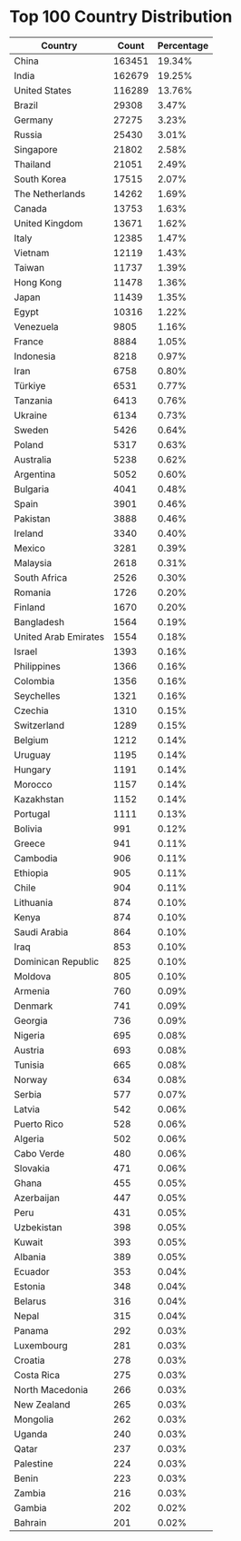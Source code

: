# Top 100 Country Distribution
| Country | Count | Percentage |
|----|----|----|
| China | 163451 | 19.34% |
| India | 162679 | 19.25% |
| United States | 116289 | 13.76% |
| Brazil | 29308 | 3.47% |
| Germany | 27275 | 3.23% |
| Russia | 25430 | 3.01% |
| Singapore | 21802 | 2.58% |
| Thailand | 21051 | 2.49% |
| South Korea | 17515 | 2.07% |
| The Netherlands | 14262 | 1.69% |
| Canada | 13753 | 1.63% |
| United Kingdom | 13671 | 1.62% |
| Italy | 12385 | 1.47% |
| Vietnam | 12119 | 1.43% |
| Taiwan | 11737 | 1.39% |
| Hong Kong | 11478 | 1.36% |
| Japan | 11439 | 1.35% |
| Egypt | 10316 | 1.22% |
| Venezuela | 9805 | 1.16% |
| France | 8884 | 1.05% |
| Indonesia | 8218 | 0.97% |
| Iran | 6758 | 0.80% |
| Türkiye | 6531 | 0.77% |
| Tanzania | 6413 | 0.76% |
| Ukraine | 6134 | 0.73% |
| Sweden | 5426 | 0.64% |
| Poland | 5317 | 0.63% |
| Australia | 5238 | 0.62% |
| Argentina | 5052 | 0.60% |
| Bulgaria | 4041 | 0.48% |
| Spain | 3901 | 0.46% |
| Pakistan | 3888 | 0.46% |
| Ireland | 3340 | 0.40% |
| Mexico | 3281 | 0.39% |
| Malaysia | 2618 | 0.31% |
| South Africa | 2526 | 0.30% |
| Romania | 1726 | 0.20% |
| Finland | 1670 | 0.20% |
| Bangladesh | 1564 | 0.19% |
| United Arab Emirates | 1554 | 0.18% |
| Israel | 1393 | 0.16% |
| Philippines | 1366 | 0.16% |
| Colombia | 1356 | 0.16% |
| Seychelles | 1321 | 0.16% |
| Czechia | 1310 | 0.15% |
| Switzerland | 1289 | 0.15% |
| Belgium | 1212 | 0.14% |
| Uruguay | 1195 | 0.14% |
| Hungary | 1191 | 0.14% |
| Morocco | 1157 | 0.14% |
| Kazakhstan | 1152 | 0.14% |
| Portugal | 1111 | 0.13% |
| Bolivia | 991 | 0.12% |
| Greece | 941 | 0.11% |
| Cambodia | 906 | 0.11% |
| Ethiopia | 905 | 0.11% |
| Chile | 904 | 0.11% |
| Lithuania | 874 | 0.10% |
| Kenya | 874 | 0.10% |
| Saudi Arabia | 864 | 0.10% |
| Iraq | 853 | 0.10% |
| Dominican Republic | 825 | 0.10% |
| Moldova | 805 | 0.10% |
| Armenia | 760 | 0.09% |
| Denmark | 741 | 0.09% |
| Georgia | 736 | 0.09% |
| Nigeria | 695 | 0.08% |
| Austria | 693 | 0.08% |
| Tunisia | 665 | 0.08% |
| Norway | 634 | 0.08% |
| Serbia | 577 | 0.07% |
| Latvia | 542 | 0.06% |
| Puerto Rico | 528 | 0.06% |
| Algeria | 502 | 0.06% |
| Cabo Verde | 480 | 0.06% |
| Slovakia | 471 | 0.06% |
| Ghana | 455 | 0.05% |
| Azerbaijan | 447 | 0.05% |
| Peru | 431 | 0.05% |
| Uzbekistan | 398 | 0.05% |
| Kuwait | 393 | 0.05% |
| Albania | 389 | 0.05% |
| Ecuador | 353 | 0.04% |
| Estonia | 348 | 0.04% |
| Belarus | 316 | 0.04% |
| Nepal | 315 | 0.04% |
| Panama | 292 | 0.03% |
| Luxembourg | 281 | 0.03% |
| Croatia | 278 | 0.03% |
| Costa Rica | 275 | 0.03% |
| North Macedonia | 266 | 0.03% |
| New Zealand | 265 | 0.03% |
| Mongolia | 262 | 0.03% |
| Uganda | 240 | 0.03% |
| Qatar | 237 | 0.03% |
| Palestine | 224 | 0.03% |
| Benin | 223 | 0.03% |
| Zambia | 216 | 0.03% |
| Gambia | 202 | 0.02% |
| Bahrain | 201 | 0.02% |

